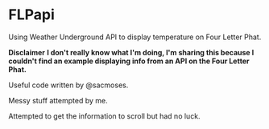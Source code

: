 # FLPapi
Using Weather Underground API to display temperature on Four Letter Phat.

**Disclaimer**
**I don't really know what I'm doing, I'm sharing this because I couldn't find an example displaying info from an API on the Four Letter Phat.**

Useful code written by @sacmoses.

Messy stuff attempted by me.

Attempted to get the information to scroll but had no luck.
